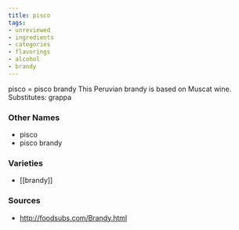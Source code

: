 ```yaml
---
title: pisco
tags:
- unreviewed
- ingredients
- categories
- flavorings
- alcohol
- brandy
---
```

pisco = pisco brandy This Peruvian brandy is based on Muscat wine. Substitutes: grappa

### Other Names

* pisco
* pisco brandy

### Varieties

* [[brandy]]

### Sources
* http://foodsubs.com/Brandy.html
